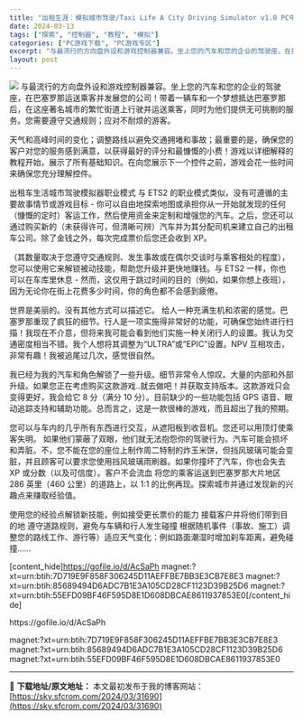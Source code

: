 ```yaml
---
title: "出租生涯：模拟城市驾驶/Taxi Life A City Driving Simulator v1.0 PC中文 3.8G"
date: 2024-03-13
tags: ["探索", "控制器", "教程", "模拟"]
categories: ["PC游戏下载", "PC游戏专区"]
excerpt: "与最流行的方向盘外设和游戏控制器兼容。坐上您的汽车和您的企业的驾驶座，在巴塞罗那运送乘客并发展您的公司！带着一辆车和一个梦想抵达巴塞罗那后，在这座著名城市的繁忙街道上行驶并运送乘客，同时为他们提供无可挑剔的服务。您需要遵守交通规则；应对不耐烦的游客。 天气和高峰时间的变化；调整路线以避免交通拥堵和事&hellip;"
layout: post
---
```


<img class="aligncenter" src="https://sky.sfcrom.com/wp-content/uploads/2024/03/20240329101443-cbbf0.jpeg" />
与最流行的方向盘外设和游戏控制器兼容。坐上您的汽车和您的企业的驾驶座，在巴塞罗那运送乘客并发展您的公司！带着一辆车和一个梦想抵达巴塞罗那后，在这座著名城市的繁忙街道上行驶并运送乘客，同时为他们提供无可挑剔的服务。您需要遵守交通规则；应对不耐烦的游客。

天气和高峰时间的变化；调整路线以避免交通拥堵和事故；最重要的是，确保您的客户对您的服务感到满意，以获得最好的评分和最慷慨的小费！游戏以详细解释的教程开始，展示了所有基础知识。在向您展示下一个控件之前，游戏会花一些时间来确保您充分理解控件。

出租车生活城市驾驶模拟器职业模式
与 ETS2 的职业模式类似，没有可遵循的主要故事情节或游戏目标 - 你可以自由地探索地图或承担你从一开始就发现的任何（慷慨的定时）客运工作，然后使用资金来定制和增强您的汽车。之后，您还可以通过购买新的（未获得许可，但清晰可辨）汽车并为其分配司机来建立自己的出租车公司。除了金钱之外，每次完成票价后您还会收到 XP。

（其数量取决于您遵守交通规则、发生事故或在偶尔交谈时与乘客相处的程度），您可以使用它来解锁被动技能，帮助您升级并更快地赚钱。与 ETS2 一样，你也可以在车库里休息 - 然而，这仅用于跳过时间的目的（例如，如果你想上夜班），因为无论你在街上花费多少时间，你的角色都不会感到疲倦。

世界是美丽的。没有其他方式可以描述它。
给人一种充满生机和浓密的感觉。巴塞罗那重现了疯狂的细节。行人是一项实施得非常好的功能，可确保您始终进行扫描！我现在不介意，但将来我可能会看到他们实施一种关闭行人的设置。我认为交通密度相当不错。我个人想将其调整为“ULTRA”或“EPIC”设置。NPV 互相攻击，非常有趣！我被追尾过几次，感觉很自然。

我已经为我的汽车和角色解锁了一些升级。细节非常令人惊叹。大量的内部和外部升级。如果您正在考虑购买这款游戏..就去做吧！并获取支持版本。这款游戏只会变得更好，我会给它 8 分（满分 10 分）。目前缺少的一些功能包括 GPS 语音、眼动追踪支持和辅助功能。总而言之，这是一款很棒的游戏，而且超出了我的预期。

您可以与车内的几乎所有东西进行交互，从遮阳板到收音机。您还可以用顶灯使乘客失明。
如果他们蒙蔽了双眼，他们就无法抱怨你的驾驶行为。汽车可能会损坏和弄脏。不，您不能在您的座位上制作周二特制的炸玉米饼，但挡风玻璃可能会变脏，并且顾客可以要求您使用挡风玻璃雨刷器。如果你撞坏了汽车，你也会失去 XP 或分数（以及可信度）。客户不会流血 将您的乘客运送到巴塞罗那大片地区 286 英里（460 公里）的道路上，以 1:1 的比例再现。探索城市并通过发现新的兴趣点来赚取经验值。

使用您的经验点解锁新技能，例如接受更长票价的能力 接载客户并将他们带到目的地 遵守道路规则，避免与车辆和行人发生碰撞 根据随机事件（事故、施工）调整您的路线工作、游行等）适应天气变化：例如路面潮湿时增加刹车距离，避免碰撞……

[content_hide]https://gofile.io/d/AcSaPh
magnet:?xt=urn:btih:7D719E9F858F306245D11AEFFBE7BB3E3CB7E8E3
magnet:?xt=urn:btih:85689494D6ADC7B1E3A105CD28CF1123D39B25D6
magnet:?xt=urn:btih:55EFD09BF46F595D8E1D608DBCAE8611937853E0[/content_hide]

<!--wechatfans start-->https://gofile.io/d/AcSaPh
magnet:?xt=urn:btih:7D719E9F858F306245D11AEFFBE7BB3E3CB7E8E3
magnet:?xt=urn:btih:85689494D6ADC7B1E3A105CD28CF1123D39B25D6
magnet:?xt=urn:btih:55EFD09BF46F595D8E1D608DBCAE8611937853E0<!--wechatfans end-->

---
📖 **下载地址/原文地址：** 本文最初发布于我的博客网站：[https://sky.sfcrom.com/2024/03/31690](https://sky.sfcrom.com/2024/03/31690)
